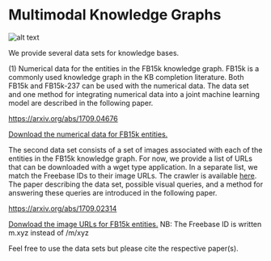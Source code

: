 # Multimodal Knowledge Graphs

![alt text](https://github.com/nle-ml/mmkb/blob/master/media/KB.png)

We provide several data sets for knowledge bases. 

(1) Numerical data for the entities in the FB15k knowledge graph. FB15k is a commonly used knowledge graph in the KB completion literature. Both FB15k and FB15k-237 can be used with the numerical data. The data set and one method for integrating numerical data into a joint machine learning model are described in the following paper.

https://arxiv.org/abs/1709.04676

[Download the numerical data for FB15k entities.](numTriples_FB15k.txt)

The second data set consists of a set of images associated with each of the entities in the FB15k knowledge graph. For now, we provide a list of URLs that can be downloaded with a wget type application. In a separate list, we match the Freebase IDs to their image URLs.  The crawler is available [here](https://github.com/robegs/imageDownloader). The paper describing the data set, possible visual queries, and a method for answering these queries are introduced in the following paper.

https://arxiv.org/abs/1709.02314

[Donwload the image URLs for FB15k entities.](https://www.dropbox.com/s/thct96phmypkaon/image-graph_urls.tar.gz)
NB: The Freebase ID is written m.xyz instead of /m/xyz

Feel free to use the data sets but please cite the respective paper(s). 



